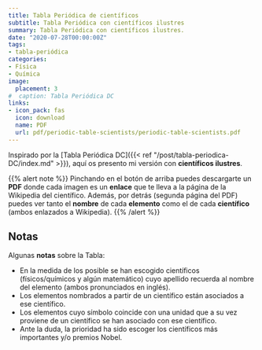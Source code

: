 ```yaml
---
title: Tabla Periódica de científicos
subtitle: Tabla Periódica con científicos ilustres
summary: Tabla Periódica con científicos ilustres.
date: "2020-07-28T00:00:00Z"
tags:
- tabla-periódica
categories:
- Física
- Química
image:
  placement: 3
#  caption: Tabla Periódica DC
links:
- icon_pack: fas
  icon: download
  name: PDF
  url: pdf/periodic-table-scientists/periodic-table-scientists.pdf
---
```


Inspirado por la [Tabla Periódica DC]({{< ref "/post/tabla-periodica-DC/index.md" >}}), aquí os presento mi versión con **científicos ilustres**.

{{% alert note %}}
Pinchando en el botón de arriba puedes descargarte un **PDF** donde cada imagen es un **enlace** que te lleva a la página de la Wikipedia del científico. Además, por detrás (segunda página del PDF) puedes ver tanto el **nombre** de cada **elemento** como el de cada **científico** (ambos enlazados a Wikipedia).
{{% /alert %}}

## Notas
Algunas **notas** sobre la Tabla:

- En la medida de los posible se han escogido científicos (físicos/químicos y algún matemático) cuyo apellido recuerda al nombre del elemento (ambos pronunciados en inglés).
- Los elementos nombrados a partir de un científico están asociados a ese científico.
- Los elementos cuyo símbolo coincide con una unidad que a su vez proviene de un científico se han asociado con ese científico.
- Ante la duda, la prioridad ha sido escoger los científicos más importantes y/o premios Nobel.